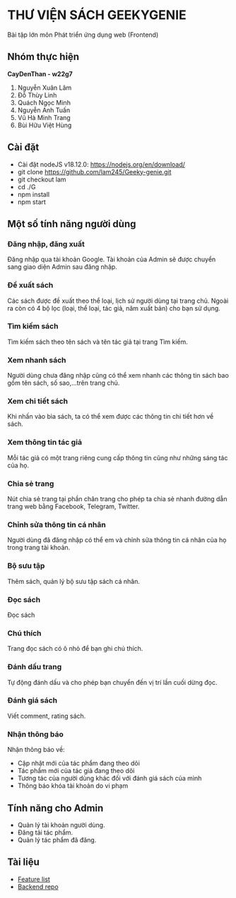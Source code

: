 # THƯ VIỆN SÁCH GEEKYGENIE

Bài tập lớn môn Phát triển ứng dụng web (Frontend)

## Nhóm thực hiện

**CayDenThan - w22g7**

1. Nguyễn Xuân Lâm
2. Đỗ Thùy Linh
3. Quách Ngọc Minh
4. Nguyễn Anh Tuấn
5. Vũ Hà Minh Trang
6. Bùi Hữu Việt Hùng

## Cài đặt

- Cài đặt nodeJS v18.12.0: <https://nodejs.org/en/download/>
- git clone <https://github.com/lam245/Geeky-genie.git>
- git checkout lam
- cd ./G
- npm install
- npm start

## Một số tính năng người dùng

### Đăng nhập, đăng xuất

Đăng nhập qua tài khoản Google. Tài khoản của Admin sẽ được chuyển sang giao diện Admin sau đăng nhập.

### Đề xuất sách

Các sách được đề xuất theo thể loại, lịch sử người dùng tại trang chủ. Ngoài ra còn có 4 bộ lọc (loại, thể loại, tác giả, năm xuất bản) cho bạn sử dụng.

### Tìm kiếm sách

Tìm kiếm sách theo tên sách và tên tác giả tại trang Tìm kiếm.

### Xem nhanh sách

Người dùng chưa đăng nhập cũng có thể xem nhanh các thông tin sách bao gồm tên sách, số sao,...trên trang chủ.

### Xem chi tiết sách

Khi nhấn vào bìa sách, ta có thể xem được các thông tin chi tiết hơn về sách.

### Xem thông tin tác giả

Mỗi tác giả có một trang riêng cung cấp thông tin cũng như những sáng tác của họ.

### Chia sẻ trang

Nút chia sẻ trang tại phần chân trang cho phép ta chia sẻ nhanh đường dẫn trang web bằng Facebook, Telegram, Twitter.

### Chỉnh sửa thông tin cá nhân

Người dùng đã đăng nhập có thể em và chỉnh sửa thông tin cá nhân của họ trong trang tài khoản.

### Bộ sưu tập

Thêm sách, quản lý bộ sưu tập sách cá nhân.

### Đọc sách

Đọc sách

### Chú thích

Trang đọc sách có ô nhỏ để bạn ghi chú thích.

### Đánh dấu trang

Tự động đánh dấu và cho phép bạn chuyển đến vị trí lần cuối dừng đọc.

### Đánh giá sách

Viết comment, rating sách.

### Nhận thông báo

Nhận thông báo về:

- Cập nhật mới của tác phẩm đang theo dõi
- Tác phẩm mới của tác giả đang theo dõi
- Tương tác của người dùng khác đối với đánh giá sách của mình
- Thông báo khóa tài khoản do vi phạm

## Tính năng cho Admin

- Quản lý tài khoản người dùng.
- Đăng tải tác phẩm.
- Quản lý tác phẩm đã đăng.

## Tài liệu

- [Feature list](https://docs.google.com/spreadsheets/d/16_SqTAeuqi7YudJ4mNYvjmDNA3pg7s8gmrUuEo_QVOg/edit#gid=0)
- [Backend repo](https://github.com/beckachuu/temp-backend)
